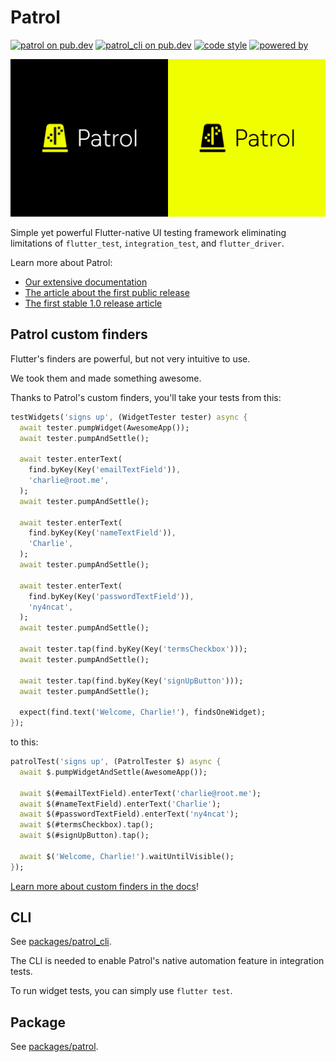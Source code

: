 # Patrol

[![patrol on pub.dev][patrol_badge]][patrol_link]
[![patrol_cli on pub.dev][patrol_cli_badge]][patrol_cli_link]
[![code style][leancode_lint_badge]][leancode_lint_link]
[![powered by][docs_page_badge]][docs_page_link]

![Patrol promotial graphics][promo_graphics]

Simple yet powerful Flutter-native UI testing framework eliminating limitations
of `flutter_test`, `integration_test`, and `flutter_driver`.

Learn more about Patrol:

- [Our extensive documentation][docs]
- [The article about the first public release][article_0x]
- [The first stable 1.0 release article][article_1x]

## Patrol custom finders

Flutter's finders are powerful, but not very intuitive to use.

We took them and made something awesome.

Thanks to Patrol's custom finders, you'll take your tests from this:

```dart
testWidgets('signs up', (WidgetTester tester) async {
  await tester.pumpWidget(AwesomeApp());
  await tester.pumpAndSettle();

  await tester.enterText(
    find.byKey(Key('emailTextField')),
    'charlie@root.me',
  );
  await tester.pumpAndSettle();

  await tester.enterText(
    find.byKey(Key('nameTextField')),
    'Charlie',
  );
  await tester.pumpAndSettle();

  await tester.enterText(
    find.byKey(Key('passwordTextField')),
    'ny4ncat',
  );
  await tester.pumpAndSettle();

  await tester.tap(find.byKey(Key('termsCheckbox')));
  await tester.pumpAndSettle();

  await tester.tap(find.byKey(Key('signUpButton')));
  await tester.pumpAndSettle();

  expect(find.text('Welcome, Charlie!'), findsOneWidget);
});
```

to this:

```dart
patrolTest('signs up', (PatrolTester $) async {
  await $.pumpWidgetAndSettle(AwesomeApp());

  await $(#emailTextField).enterText('charlie@root.me');
  await $(#nameTextField).enterText('Charlie');
  await $(#passwordTextField).enterText('ny4ncat');
  await $(#termsCheckbox).tap();
  await $(#signUpButton).tap();
  
  await $('Welcome, Charlie!').waitUntilVisible();
});
```

[Learn more about custom finders in the docs][docs_finders]!

## CLI

See [packages/patrol_cli][github_patrol_cli].

The CLI is needed to enable Patrol's native automation feature in integration
tests.

To run widget tests, you can simply use `flutter test`.

## Package

See [packages/patrol][github_patrol].

[github_patrol_cli]: https://github.com/leancodepl/patrol/tree/master/packages/patrol_cli
[github_patrol]: https://github.com/leancodepl/patrol/tree/master/packages/patrol
[patrol_badge]: https://img.shields.io/pub/v/patrol?label=patrol
[patrol_link]: https://pub.dev/packages/patrol
[patrol_cli_badge]: https://img.shields.io/pub/v/patrol_cli?label=patrol_cli
[patrol_cli_link]: https://pub.dev/packages/patrol_cli
[leancode_lint_badge]: https://img.shields.io/badge/code%20style-leancode__lint-black
[leancode_lint_link]: https://pub.dev/packages/leancode_lint
[docs_page_badge]: https://img.shields.io/badge/documentation-docs.page-34C4AC.svg?style
[docs_page_link]: https://docs.page
[docs]: https://patrol.leancode.co
[docs_finders]: https://patrol.leancode.co/finders/overview
[promo_graphics]: docs/assets/promo.png
[article_0x]: https://leancode.co/blog/patrol-flutter-first-ui-testing-framework
[article_1x]: https://leancode.co/blog/patrol-1-0-powerful-flutter-ui-testing-framework
